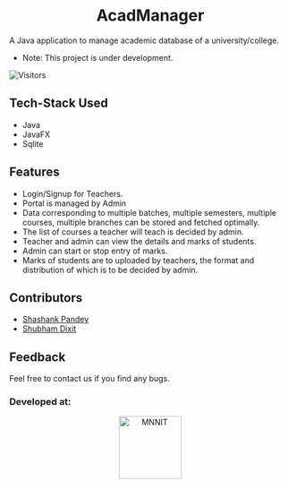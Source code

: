 




<h1 align="center">AcadManager</h1>

A Java application to manage academic database of a university/college.

* Note: This project is under development.


![Visitors](https://api.visitorbadge.io/api/visitors?path=https%3A%2F%2Fgithub.com%2Fshashank088%2FAcadManager%2F&label=VISITS&countColor=%23263759)

## Tech-Stack Used
* Java
* JavaFX
* Sqlite

## Features
* Login/Signup for Teachers.
* Portal is managed by Admin
* Data corresponding to multiple batches, multiple semesters, multiple courses, multiple branches can be stored and fetched optimally.
* The list of courses a teacher will teach is decided by admin.
* Teacher and admin can view the details and marks of students.
* Admin can start or stop entry of marks.
* Marks of students are to uploaded by teachers, the format and distribution of which is to be decided by admin.


## Contributors
* [Shashank Pandey](https://github.com/shashank088)
* [Shubham Dixit](https://github.com/shubhamdixit760)

## Feedback
Feel free to contact us if you find any bugs.

### Developed at:
<p align="center">
<img alt="MNNIT" width="112px" src="http://www.mnnit.ac.in/institutelogo/MNNIT%20(logo)png.png" />
</p>



